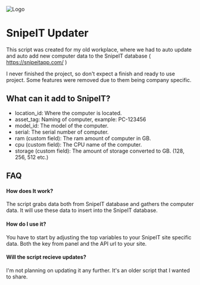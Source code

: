 
![Logo](https://snipeitapp.com/img/logos/snipe-it-logo-xs.png)


# SnipeIT Updater


This script was created for my old workplace, where we had to auto update and auto add new computer data to the SnipeIT database ( https://snipeitapp.com/ )

I never finished the project, so don't expect a finish and ready to use project. Some features were removed due to them being company specific.
## What can it add to SnipeIT?

- location_id: Where the computer is located.
- asset_tag: Naming of computer, example: PC-123456
- model_id: The model of the computer.
- serial: The serial number of computer.
- ram (custom field): The ram amount of computer in GB.
- cpu (custom field): The CPU name of the computer.
- storage (custom field): The amount of storage converted to GB. (128, 256, 512 etc.)


## FAQ

#### How does It work?

The script grabs data both from SnipeIT database and gathers the computer data. It will use these data to insert into the SnipeIT database.

#### How do I use it?

You have to start by adjusting the top variables to your SnipeIT site specific data. Both the key from panel and the API url to your site.


#### Will the script recieve updates?

I'm not planning on updating it any further. It's an older script that I wanted to share.
